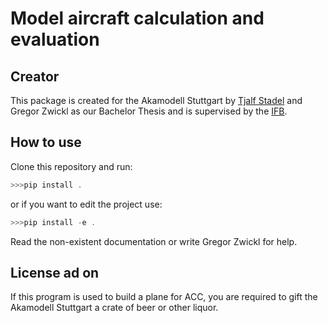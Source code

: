 # Model aircraft calculation and evaluation

## Creator

This package is created for the Akamodell Stuttgart by [Tjalf Stadel](https://github.com/TheHenrik) and Gregor Zwickl as our Bachelor Thesis and is supervised by the [IFB](https://www.ifb.uni-stuttgart.de/).

## How to use

Clone this repository and run:

```powershell
>>>pip install .
```

or if you want to edit the project use:

```powershell
>>>pip install -e .
```

Read the non-existent documentation or write Gregor Zwickl for help.

## License ad on

If this program is used to build a plane for ACC, you are required to gift the Akamodell Stuttgart a crate of beer or other liquor.
